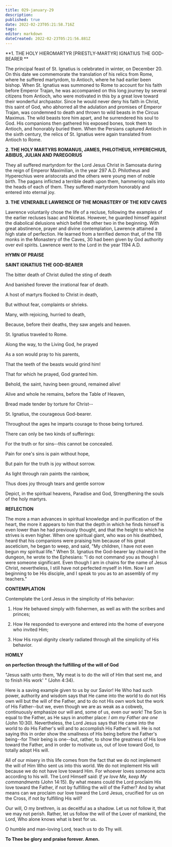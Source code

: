 ```yaml
---
title: 029-january-29
description: 
published: true
date: 2022-02-23T05:21:58.716Z
tags: 
editor: markdown
dateCreated: 2022-02-23T05:21:56.881Z
---
```



**1. THE HOLY HIEROMARTYR [PRIESTLY-MARTYR] IGNATIUS THE GOD-BEARER
**

The principal feast of St. Ignatius is celebrated in winter, on December 20. On this date we commemorate the translation of his relics from Rome, where he suffered martyrdom, to Antioch, where he had earlier been bishop. When St. Ignatius was summoned to Rome to account for his faith before Emperor Trajan, he was accompanied on this long journey by several citizens from Antioch, who were motivated in this by a great love toward their wonderful archpastor. Since he would never deny his faith in Christ, this saint of God, who abhorred all the adulation and promises of Emperor Trajan, was condemned to death and thrown to wild beasts in the Circus Maximus. The wild beasts tore him apart, and he surrendered his soul to God. His companions then gathered his exposed bones, took them to Antioch, and honorably buried them. When the Persians captured Antioch in the sixth century, the relics of St. Ignatius were again translated from Antioch to Rome.

**2. THE HOLY MARTYRS ROMANUS, JAMES, PHILOTHEUS, HYPERECHIUS, ABIBUS, JULIAN AND PAREGORIUS**

They all suffered martyrdom for the Lord Jesus Christ in Samosata during the reign of Emperor Maximilian, in the year 297 A.D. Philotheus and Hyperechius were aristocrats and the others were young men of noble birth. The pagans inflicted a terrible death upon them, hammering nails into the heads of each of them. They suffered martyrdom honorably and entered into eternal joy.

**3. THE VENERABLE LAWRENCE OF THE MONASTERY OF THE KIEV CAVES**

Lawrence voluntarily chose the life of a recluse, following the examples of the earlier recluses Isaac and Nicetas. However, he guarded himself against the diabolical delusions which befell the other two in the beginning. With great abstinence, prayer and divine contemplation, Lawrence attained a high state of perfection. He learned from a terrified demon that, of the 118 monks in the Monastery of the Caves, 30 had been given by God authority over evil spirits. Lawrence went to the Lord in the year 1194 A.D.



**HYMN OF PRAISE**

**SAINT IGNATIUS THE GOD-BEARER**

The bitter death of Christ dulled the sting of death

And banished forever the irrational fear of death.

A host of martyrs flocked to Christ in death,

But without fear, complaints or shrieks.

Many, with rejoicing, hurried to death,

Because, before their deaths, they saw angels and heaven.

St. Ignatius traveled to Rome.

Along the way, to the Living God, he prayed

As a son would pray to his parents,

That the teeth of the beasts would grind him!

That for which he prayed, God granted him.

Behold, the saint, having been ground, remained alive!

Alive and whole he remains, before the Table of Heaven,

Bread made tender by torture for Christ--

St. Ignatius, the courageous God-bearer.

Throughout the ages he imparts courage to those being tortured.

There can only be two kinds of sufferings:

For the truth or for sins--this cannot be concealed.

Pain for one's sins is pain without hope,

But pain for the truth is joy without sorrow.

As light through rain paints the rainbow,

Thus does joy through tears and gentle sorrow

Depict, in the spiritual heavens, Paradise and God,
Strengthening the souls of the holy martyrs.

**REFLECTION**

The more a man advances in spiritual knowledge and in purification of the heart, the more it appears to him that the depth in which he finds himself is even lower than he had previously thought, and that the height to which he strives is even higher. When one spiritual giant, who was on his deathbed, heard that his companions were praising him because of his great asceticism, he began to weep, and said, "My children, I have not even begun my spiritual life." When St. Ignatius the God-bearer lay chained in the dungeon, he wrote to the Ephesians: "I do not command you as though I were someone significant. Even though I am in chains for the name of Jesus Christ, nevertheless, I still have not perfected myself in Him. Now I am beginning to be His disciple, and I speak to you as to an assembly of my teachers."



**CONTEMPLATION**

Contemplate the Lord Jesus in the simplicity of His behavior:

1.  How He behaved simply with fishermen, as well as with the scribes and princes;

1.  How He responded to everyone and entered into the home of everyone who invited Him;

1.  How His royal dignity clearly radiated through all the simplicity of His behavior.



**HOMILY**

**on perfection through the fulfilling of the will of God**

"Jesus saith unto them, 'My meat is to do the will of Him that sent me, and to finish His work' " (John 4:34).

Here is a saving example given to us by our Savior! He Who had such power, authority and wisdom says that He came into the world to do not His own will but the will of the Father, and to do not His own work but the work of His Father--but we, even though we are as weak as a cobweb, continuously emphasize our will and, some of us, even our work! The Son is equal to the Father, as He says in another place: *I am my Father are one* (John 10:30). Nevertheless, the Lord Jesus says that He came into the world to do His Father's will and to accomplish His Father's will. He is not saying this in order show the smallness of His being before the Father's being--for Their being is one--but, rather, to show the greatness of His love toward the Father, and in order to motivate us, out of love toward God, to totally adopt His will.

All of our misery in this life comes from the fact that we do not implement the will of Him Who sent us into this world. We do not implement His will because we do not have love toward Him. For whoever loves someone acts according to his will. The Lord Himself said: *If ye love Me, keep My commandments* (John 14:15). By what means could the Lord proclaim His love toward the Father, if not by fulfilling the will of the Father? And by what means can we proclaim our love toward the Lord Jesus, crucified for us on the Cross, if not by fulfilling His will?

Our will, O my brethren, is as deceitful as a shadow. Let us not follow it, that we may not perish. Rather, let us follow the will of the Lover of mankind, the Lord, Who alone knows what is best for us.

O humble and man-loving Lord, teach us to do Thy will.

**To Thee be glory and praise forever. Amen.**

